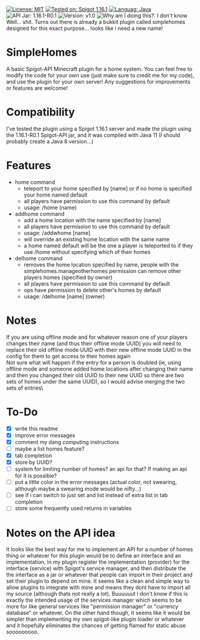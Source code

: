 [![License: MIT](https://img.shields.io/badge/License-MIT-brightgreen.svg)](https://opensource.org/licenses/MIT) [![Tested on: Spigot 1.16.1](https://img.shields.io/badge/Tested%20on-Spigot%201.16.1-yellow.svg?logo=minecraft)](https://www.spigotmc.org/) [![Languag: Java](https://img.shields.io/badge/Language-Java-red?logo=java)](https://www.java.com/en/) ![API Jar: 1.16.1-R0.1](https://img.shields.io/badge/API%20Jar-1.16.1--R0.1-blueviolet) ![Version: v1.0](https://img.shields.io/badge/Version-v1.0-blue) ![Why am I doing this?: I don't know](https://img.shields.io/badge/Why%20am%20I%20making%20these%3F-I%20don't%20know-lightgrey)\
Well... shit. Turns out there is already a bukkit plugin called simplehomes designed for this exact purpose... looks like i need a new name!
# SimpleHomes
A basic Spigot-API Minecraft plugin for a home system.
You can feel free to modify the code for your own use (just make sure to credit me for my code), and use the plugin for your own server!
Any suggestions for improvements or features are welcome!
# Compatibility
I've tested the plugin using a Spigot 1.16.1 server and made the plugin using the 1.16.1-R0.1 Spigot-API jar, and it was compiled with Java 11 (I should probably create a Java 8 version...)
# Features
- home command
  - teleport to your home specified by \[name\] or if no home is specified your home named default
  - all players have permission to use this command by default
  - usage: /home (name)
- addhome command
  - add a home location with the name specified by \[name\]
  - all players have permission to use this command by default
  - usage: /addwhome \[name\]
  - will override an existing home location with the same name
  - a home named default will be the one a player is teleported to if they use /home without specifying which of their homes
- delhome command
  - removes the home location specified by name, people with the simplehomes.manageotherhomes permission can remove other players homes (specified by owner)
  - all players have permission to use this command by default
  - ops have permission to delete other's homes by default
  - usage: /delhome \[name\] (owner)
# Notes
If you are using offline mode and for whatever reason one of your players changes their name (and thus their offline mode UUID) you will need to replace their old offline mode UUID with their new offline mode UUID in the config for them to get access to their homes again\
Not sure what will happen if the entry for a person is doubled (ie, using offline mode and someone added home locations after changing their name and then you changed their old UUID to their new UUID so there are two sets of homes under the same UUID), so I would advise merging the two sets of entries\
# To-Do
- [x] write this readme
- [x] improve error messages
- [x] comment my dang computing instructions
- [ ] maybe a list homes feature?
- [x] tab completion
- [x] store by UUID?
- [ ] system for limiting number of homes? an api for that? If making an api for it is possible?
- [ ] put a little color in the error messages (actual color, not swearing, although maybe a swearing mode would be nifty...)
- [ ] see if i can switch to just set and list instead of extra list in tab completion
- [ ] store some frequently used returns in variables
# Notes on the API idea
It looks like the best way for me to implement an API for a number of homes thing or whatever for this plugin would be to define an interface and an implementation, in my plugin register the implementation (provider) for the interface (service) with Spigot's service manager, and then distribute the the interface as a jar or whatever that people can import in their project and set their plugin to depend on mine. It seems like a clean and simple way to allow plugins to integrate with mine and means they dont have to import all my source (although thats not really a lot). Buuuuuut I don't know if this is exactly the intended usage of the services manager which seems to be more for like general services like "permission manager" or "currency database" or whatever. On the other hand though, it seems like it would be simpler than implementing my own spigot-like plugin loader or whatever and it hopefully eliminates the chances of getting flamed for static abuse sooooooooo.
